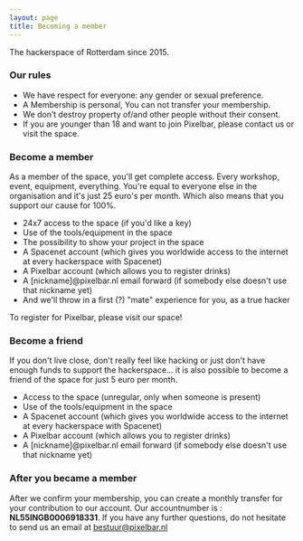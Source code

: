 ```yaml
---
layout: page
title: Becoming a member
---
```


<p class="message">
  The hackerspace of Rotterdam since 2015.
</p>

### Our rules
* We have respect for everyone: any gender or sexual preference.
* A Membership is personal, You can not transfer your membership.
* We don’t destroy property of/and other people without their consent.
* If you are younger than 18 and want to join Pixelbar, please contact us or visit the space.

### Become a member
As a member of the space, you'll get complete access. Every workshop, event, equipment, everything. You're equal to everyone else in the organisation and it's just 25 euro's per month. Which also means that you support our cause for 100%.

* 24x7 access to the space (if you'd like a key)
* Use of the tools/equipment in the space
* The possibility to show your project in the space
* A Spacenet account (which gives you worldwide access to the internet at every hackerspace with Spacenet)
* A Pixelbar account (which allows you to register drinks)
* A [nickname]@pixelbar.nl email forward (if somebody else doesn't use that nickname yet)
* And we'll throw in a first (?) "mate" experience for you, as a true hacker

<!--
\- [Register](/register)
-->
To register for Pixelbar, please visit our space!

### Become a friend

If you don't live close, don't really feel like hacking or just don't have enough funds to support the hackerspace... it is also possible to become a friend of the space for just 5 euro per month.

* Access to the space (unregular, only when someone is present)
* Use of the tools/equipment in the space
* A Spacenet account (which gives you worldwide access to the internet at every hackerspace with Spacenet)
* A Pixelbar account (which allows you to register drinks)
* A [nickname]@pixelbar.nl email forward (if somebody else doesn't use that nickname yet)

<!--
\- [Register](/register)
-->

### After you became a member

After we confirm your membership, you can create a monthly transfer for your contribution to our account. Our accountnumber is : <b>NL55INGB0006918331</b>. If you have any further questions, do not hesitate to send us an email at <a href="mailto:bestuur@pixelbar.nl">bestuur@pixelbar.nl</a>
